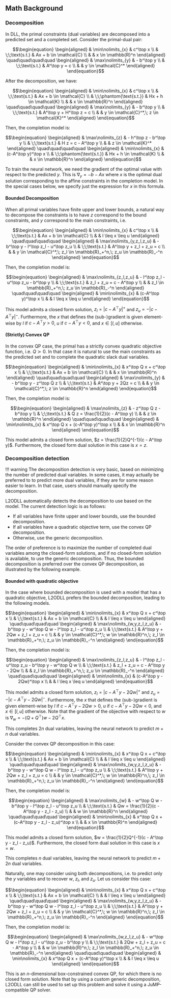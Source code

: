 ## Math Background

### Decomposition

In DLL, the primal constraints (dual variables) are decomposed into a predicted set and a completed set.
Consider the primal-dual pair:
```math
\begin{equation}
\begin{aligned}
& \min\nolimits_{x} & c^\top x
\\
& \;\;\text{s.t.} & Ax + b \in \mathcal{C}
\\
& & x \in \mathbb{R}^n
\end{aligned}
\quad\quad\quad\quad
\begin{aligned}
& \max\nolimits_{y} & - b^\top y
\\
& \;\;\text{s.t.} & A^\top y = c
\\
& & y \in \mathcal{C}^*
\end{aligned}
\end{equation}
```
After the decomposition, we have:
```math
\begin{equation}
\begin{aligned}
& \min\nolimits_{x} & c^\top x
\\
& \;\;\text{s.t.} & Ax + b \in \mathcal{C}
\\
& \;\;\phantom{\text{s.t.}} & Hx + h \in \mathcal{K}
\\
& & x \in \mathbb{R}^n
\end{aligned}
\quad\quad\quad\quad
\begin{aligned}
& \max\nolimits_{y} & - b^\top y
\\
& \;\;\text{s.t.} & A^\top y + H^\top z = c
\\
& & y \in \mathcal{C}^*,\; z \in \mathcal{K}^*
\end{aligned}
\end{equation}
```

Then, the completion model is:

```math
\begin{equation}
\begin{aligned}
& \max\nolimits_{z} & - h^\top z - b^\top y
\\
& \;\;\text{s.t.} & H z = c - A^\top y
\\
& & z \in \mathcal{K}^*
\end{aligned}
\quad\quad\quad\quad
\begin{aligned}
& \min\nolimits_{x} & (c-A^\top y)^\top x
\\
& \;\;\phantom{\text{s.t.}} & Hx + h \in \mathcal{K}
\\
& & x \in \mathbb{R}^n
\end{aligned}
\end{equation}
```

To train the neural network, we need the gradient of the optimal value with respect to the predicted $y$. This is $\nabla_y = -b-Ax$ where $x$ is the optimal dual solution corresponding to the affine constraints in the completion model. In the special cases below, we specify just the expression for $x$ in this formula.


#### Bounded Decomposition

When all primal variables have finite upper and lower bounds, a natural way to decompose the constraints is to have $z$ correspond to the bound constraints, and $y$ correspond to the main constraints, i.e.

```math
\begin{equation}
\begin{aligned}
& \min\nolimits_{x} & c^\top x
\\
& \;\;\text{s.t.} & Ax + b \in \mathcal{C}
\\
& & l \leq x \leq u
\end{aligned}
\quad\quad\quad\quad
\begin{aligned}
& \max\nolimits_{y,z_l,z_u} & - b^\top y - l^\top z_l - u^\top z_u
\\
& \;\;\text{s.t.} & A^\top y + z_l + z_u = c
\\
& & y \in \mathcal{C}^*,\; z_l \in \mathbb{R}_+^n,\; z_u \in \mathbb{R}_-^n
\end{aligned}
\end{equation}
```

Then, the completion model is:

```math
\begin{equation}
\begin{aligned}
& \max\nolimits_{z_l,z_u} & - l^\top z_l - u^\top z_u - b^\top y
\\
& \;\;\text{s.t.} & z_l + z_u = c - A^\top y
\\
& & z_l \in \mathbb{R}_+^n,\; z_u \in \mathbb{R}_-^n
\end{aligned}
\quad\quad\quad\quad
\begin{aligned}
& \min\nolimits_{x} & (c-A^\top y)^\top x
\\
& & l \leq x \leq u
\end{aligned}
\end{equation}
```

This model admits a closed form solution, $z_l = |c-A^\top y|^+$ and $z_u = -|c-A^\top y|^-$. Furthermore, the $x$ that defines the (sub-)gradient is given element-wise by $l$ if $c-A^\top y > 0$, $u$ if $c-A^\top y < 0$, and $x\in[l,u]$ otherwise.


#### (Strictly) Convex QP

In the convex QP case, the primal has a strictly convex quadratic objective function, i.e. $Q\succ 0$. In that case it is natural to use the main constraints as the predicted set and to complete the quadratic slack dual variables.

```math
\begin{equation}
\begin{aligned}
& \min\nolimits_{x} & x^\top Q x + c^\top x
\\
& \;\;\text{s.t.} & Ax + b \in \mathcal{C}
\\
& & x \in \mathbb{R}^n
\end{aligned}
\quad\quad\quad\quad
\begin{aligned}
& \max\nolimits_{y} & - b^\top y - z^\top Q z
\\
& \;\;\text{s.t.} & A^\top y + 2Qz = c
\\
& & y \in \mathcal{C}^*,\; z \in \mathbb{R}^n
\end{aligned}
\end{equation}
```

Then, the completion model is:

```math
\begin{equation}
\begin{aligned}
& \max\nolimits_{z} & - z^\top Q z - b^\top y
\\
& \;\;\text{s.t.} & Q z = \frac{1}{2}(c - A^\top y)
\\
& & z \in \mathbb{R}^n
\end{aligned}
\quad\quad\quad\quad
\begin{aligned}
& \min\nolimits_{x} & x^\top Q x + (c-A^\top y)^\top x
\\
& & x \in \mathbb{R}^n
\end{aligned}
\end{equation}
```

This model admits a closed form solution, $z = \frac{1}{2}Q^{-1}(c - A^\top y)$. Furthermore, the closed form dual solution in this case is $x=z$.

### Decomposition detection

!!! warning
    The decomposition detection is very basic, based on minimizing the number of predicted dual variables. In some cases, it may actually be preferred to to predict more dual variables, if they are for some reason easier to learn. In that case, users should manually specify the decomposition.

L2ODLL automatically detects the decomposition to use based on the model.
The current detection logic is as follows:

- If all variables have finite upper and lower bounds, use the bounded decomposition.
- If all variables have a quadratic objective term, use the convex QP decomposition.
- Otherwise, use the generic decomposition.

The order of preference is to maximize the number of completed dual variables among the closed-form solutions, and if no closed-form solution is available, to use the generic decomposition. Thus, the bounded decomposition is preferred over the convex QP decomposition, as illustrated by the following example.

#### Bounded with quadratic objective

In the case where bounded decomposition is used with a model that has a quadratic objective, L2ODLL prefers the bounded decomposition, leading to the following models.
```math
\begin{equation}
\begin{aligned}
& \min\nolimits_{x} & x^\top Q x + c^\top x
\\
& \;\;\text{s.t.} & Ax + b \in \mathcal{C}
\\
& & l \leq x \leq u
\end{aligned}
\quad\quad\quad\quad
\begin{aligned}
& \max\nolimits_{w,y,z_l,z_u} & - b^\top y - w^\top Q w - l^\top z_l - u^\top z_u
\\
& \;\;\text{s.t.} & A^\top y + 2Qw + z_l + z_u = c
\\
& & y \in \mathcal{C}^*,\; w \in \mathbb{R}^n,\; z_l \in \mathbb{R}_+^n,\; z_u \in \mathbb{R}_-^n
\end{aligned}
\end{equation}
```

Then, the completion model is:

```math
\begin{equation}
\begin{aligned}
& \max\nolimits_{z_l,z_u} & - l^\top z_l - u^\top z_u - b^\top y - w^\top Q w
\\
& \;\;\text{s.t.} & z_l + z_u = c - A^\top y - 2Qw   
\\
& & z_l \in \mathbb{R}_+^n,\; z_u \in \mathbb{R}_-^n
\end{aligned}
\quad\quad\quad\quad
\begin{aligned}
& \min\nolimits_{x} & (c-A^\top y - 2Qw)^\top x
\\
& & l \leq x \leq u
\end{aligned}
\end{equation}
```

This model admits a closed form solution, $z_l = |c-A^\top y-2Qw|^+$ and $z_u = -|c-A^\top y-2Qw|^-$. Furthermore, the $x$ that defines the (sub-)gradient is given element-wise by $l$ if $c-A^\top y-2Qw > 0$, $u$ if $c-A^\top y-2Qw < 0$, and $x\in[l,u]$ otherwise. Note that the gradient of the objective with respect to $w$ is $\nabla_w = -(Q+Q^\top)w - 2Q^\top x$.

This completes $2n$ dual variables, leaving the neural network to predict $m+n$ dual variables.


Consider the convex QP decomposition in this case:
```math
\begin{equation}
\begin{aligned}
& \min\nolimits_{x} & x^\top Q x + c^\top x
\\
& \;\;\text{s.t.} & Ax + b \in \mathcal{C}
\\
& & l \leq x \leq u
\end{aligned}
\quad\quad\quad\quad
\begin{aligned}
& \max\nolimits_{w,y,z_l,z_u} & - b^\top y - w^\top Q w - l^\top z_l - u^\top z_u
\\
& \;\;\text{s.t.} & A^\top y + 2Qw + z_l + z_u = c
\\
& & y \in \mathcal{C}^*,\; w \in \mathbb{R}^n,\; z_l \in \mathbb{R}_+^n,\; z_u \in \mathbb{R}_-^n
\end{aligned}
\end{equation}
```

Then, the completion model is:

```math
\begin{equation}
\begin{aligned}
& \max\nolimits_{w} & - w^\top Q w - b^\top y - l^\top z_l - u^\top z_u 
\\
& \;\;\text{s.t.} & Qw = \frac{1}{2}(c - A^\top y - z_l - z_u)   
\\
& & w \in \mathbb{R}^n
\end{aligned}
\quad\quad\quad\quad
\begin{aligned}
& \min\nolimits_{x} & x^\top Q x + (c-A^\top y - z_l - z_u)^\top x
\\
& & x \in \mathbb{R}^n
\end{aligned}
\end{equation}
```

This model admits a closed form solution, $w = \frac{1}{2}Q^{-1}(c - A^\top y - z_l - z_u)$. Furthermore, the closed form dual solution in this case is $x=w$.

This completes $n$ dual variables, leaving the neural network to predict $m+2n$ dual variables.

Naturally, one may consider using both decompositions, i.e. to predict only the $y$ variables and to recover $w$, $z_l$, and $z_u$. Let us consider this case:
```math
\begin{equation}
\begin{aligned}
& \min\nolimits_{x} & x^\top Q x + c^\top x
\\
& \;\;\text{s.t.} & Ax + b \in \mathcal{C}
\\
& & l \leq x \leq u
\end{aligned}
\quad\quad\quad\quad
\begin{aligned}
& \max\nolimits_{w,y,z_l,z_u} & - b^\top y - w^\top Q w - l^\top z_l - u^\top z_u
\\
& \;\;\text{s.t.} & A^\top y + 2Qw + z_l + z_u = c
\\
& & y \in \mathcal{C}^*,\; w \in \mathbb{R}^n,\; z_l \in \mathbb{R}_+^n,\; z_u \in \mathbb{R}_-^n
\end{aligned}
\end{equation}
```

Then, the completion model is:

```math
\begin{equation}
\begin{aligned}
& \max\nolimits_{w,z_l,z_u} & - w^\top Q w - l^\top z_l - u^\top z_u - b^\top y
\\
& \;\;\text{s.t.} & 2Qw + z_l + z_u = c - A^\top y
\\
& & w \in \mathbb{R}^n,\; z_l \in \mathbb{R}_+^n,\; z_u \in \mathbb{R}_-^n
\end{aligned}
\quad\quad\quad\quad
\begin{aligned}
& \min\nolimits_{x} & x^\top Q x + (c-A^\top y)^\top x
\\
& & l \leq x \leq u
\end{aligned}
\end{equation}
```

This is an $n$-dimensional box-constrained convex QP, for which there is no closed form solution. Note that by using a custom generic decomposition, L2ODLL can still be used to set up this problem and solve it using a JuMP-compatible QP solver.